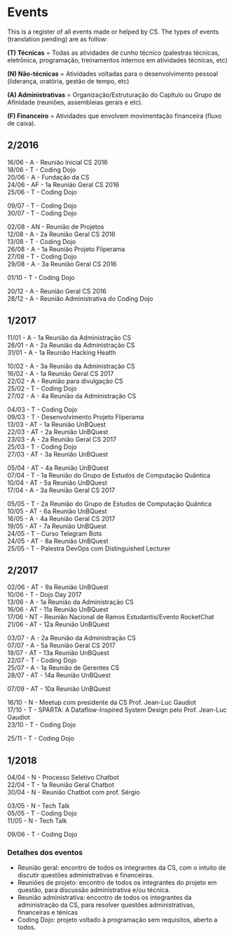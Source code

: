 # Events

This is a register of all events made or helped by CS. The types of events (translation pending) are as follow: 

**(T) Técnicas** = Todas as atividades de cunho técnico (palestras técnicas, eletrônica, programação, treinamentos internos em atividades técnicas, etc)

**(N) Não-técnicas** = Atividades voltadas para o desenvolvimento pessoal (liderança, oratória, gestão de tempo, etc) 

**(A) Administrativas** = Organização/Estruturação do Capítulo ou Grupo de Afinidade (reuniões, assembleias gerais e etc).

**(F) Financeiro** = Atividades que envolvem movimentação financeira (fluxo de caixa).

## 2/2016

16/06 - A - Reunião Inicial CS 2016<br>
18/06 - T - Coding Dojo<br>
20/06 - A - Fundação da CS<br>
24/06 - AF - 1a Reunião Geral CS 2016<br>
25/06 - T - Coding Dojo<br>

09/07 - T - Coding Dojo<br>
30/07 - T - Coding Dojo<br>

02/08 - AN - Reunião de Projetos<br>
12/08 - A - 2a Reunião Geral CS 2016<br>
13/08 - T - Coding Dojo<br>
26/08 - A - 1a Reunião Projeto Fliperama<br>
27/08 - T - Coding Dojo<br>
29/08 - A - 3a Reunião Geral CS 2016<br>

01/10 - T - Coding Dojo<br>

20/12 - A - Reunião Geral CS 2016<br>
28/12 - A - Reunião Administrativa do Coding Dojo<br>

## 1/2017

11/01 - A - 1a Reunião da Administração CS<br>
26/01 - A - 2a Reunião da Administração CS<br>
31/01 - A - 1a Reunião Hacking Health<br>

10/02 - A - 3a Reunião da Administração CS<br>
16/02 - A - 1a Reunião Geral CS 2017<br>
22/02 - A - Reunião para divulgação CS<br>
25/02 - T - Coding Dojo<br>
27/02 - A - 4a Reunião da Administração CS<br>

04/03 - T - Coding Dojo<br>
09/03 - T - Desenvolvimento Projeto Fliperama<br>
13/03 - AT - 1a Reunião UnBQuest<br>
22/03 - AT - 2a Reunião UnBQuest<br>
23/03 - A - 2a Reunião Geral CS 2017<br>
25/03 - T - Coding Dojo<br>
27/03 - AT - 3a Reunião UnBQuest<br>

05/04 - AT - 4a Reunião UnBQuest<br>
07/04 - T - 1a Reunião do Grupo de Estudos de Computação Quântica<br>
10/04 - AT - 5a Reunião UnBQuest<br>
17/04 - A - 3a Reunião Geral CS 2017<br>

05/05 - T - 2a Reunião do Grupo de Estudos de Computação Quântica<br>
10/05 - AT - 6a Reunião UnBQuest<br>
16/05 - A - 4a Reunião Geral CS 2017<br>
19/05 - AT - 7a Reunião UnBQuest<br>
24/05 - T - Curso Telegram Bots<br>
24/05 - AT - 8a Reunião UnBQuest<br>
25/05 - T - Palestra DevOps com Distinguished Lecturer<br>

## 2/2017

02/06 - AT - 9a Reunião UnBQuest<br>
10/06 - T - Dojo Day 2017<br>
13/06 - A - 1a Reunião da Administração CS<br>
16/06 - AT - 11a Reunião UnBQuest<br>
17/06 - NT - Reunião Nacional de Ramos Estudantis/Evento RocketChat<br>
21/06 - AT - 12a Reunião UnBQuest<br>

03/07 - A - 2a Reunião da Administração CS<br>
07/07 - A - 5a Reunião Geral CS 2017<br>
19/07 - AT - 13a Reunião UnBQuest<br>
22/07 - T - Coding Dojo<br>
25/07 - A - 1a Reunião de Gerentes CS<br>
28/07 - AT - 14a Reunião UnBQuest<br>

07/09 - AT - 10a Reunião UnBQuest<br>

16/10 - N - Meetup com presidente da CS Prof. Jean-Luc Gaudiot<br>
17/10 - T - SPARTA: A Dataflow-Inspired System Design pelo Prof. Jean-Luc Gaudiot<br>
23/10 - T - Coding Dojo<br>

25/11 - T - Coding Dojo<br>

## 1/2018

04/04 - N - Processo Seletivo Chatbot<br>
22/04 - T - 1a Reunião Geral Chatbot<br>
30/04 - N - Reunião Chatbot com prof. Sérgio<br>

03/05 - N - Tech Talk<br>
05/05 - T - Coding Dojo<br>
11/05 - N - Tech Talk<br>

09/06 - T - Coding Dojo<br>


### Detalhes dos eventos

* Reunião geral: encontro de todos os integrantes da CS, com o intuito de discutir questões administrativas e financeiras.
* Reuniões de projeto: encontro de todos os integrantes do projeto em questão, para discussão administrativa e/ou técnica.
* Reunião administrativa: encontro de todos os integrantes da administração da CS, para resolver questões administrativas, financeiras e ténicas
* Coding Dojo: projeto voltado à programação sem requisitos, aberto a todos.

